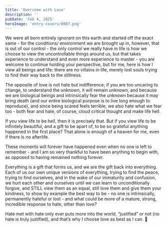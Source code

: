 ```yaml
---
title: 'Overcome with Love'
description: ''
pubDate: 'Feb 4, 2025'
heroImage: 'entry-covers/0007.png'
---
```


We were all born entirely ignorant on this earth and started off the exact same - for the conditions/ environment we are brought up in, however, that is out of our control - the only control we really have in life is how we choose to view the uncontrollable things around us, but that takes experience to understand and even more experience to master - you are welcome to continue holding your perspective, but for me, here is how I view all beings and life: there are no villains in life, merely lost souls trying to find their way back to the stillness. 

The opposite of love is not hate but indifference; if you are too uncaring to change, to understand the unknown, it will remain unknown, and because we are biological beings and intrinsically fear the unknown because it may bring death (and our entire biological purpose is to live long enough to reproduce), and since being scared feels terrible, we also hate what we fear too - both fear and hate, of course, cloud critical thought and make life hell. 

If you view life to be hell, then it is precisely that. But if you view life to be infinitely beautiful, and a gift to be apart of, to be so grateful anything happened in the first place? That alone is enough of a heaven for me, even if there is no afterlife. 

These moments will forever have happened even when no one is left to remember - and I am so very thankful to have been anything to begin with, as opposed to having remained nothing forever. 

Everything is a gift that forms us, and we are the gift back into everything. Each of us our own unique versions of everything, trying to find the peace, trying to find ourselves, and in the wake of our immaturity and confusion, we hurt each other and ourselves until we can learn to unconditionally forgive, and STILL view them as an equal, still love them and give them your kindness, to show by example the best way to be - no one is intrinsically, permanently hateful or lost - and what could be more of a mature, strong, incredible response to hate, other than love? 

Hate met with hate only ever puts more into the world, “justified” or not (no hate is truly justified), and that’s why I choose love as best as I can. 💜